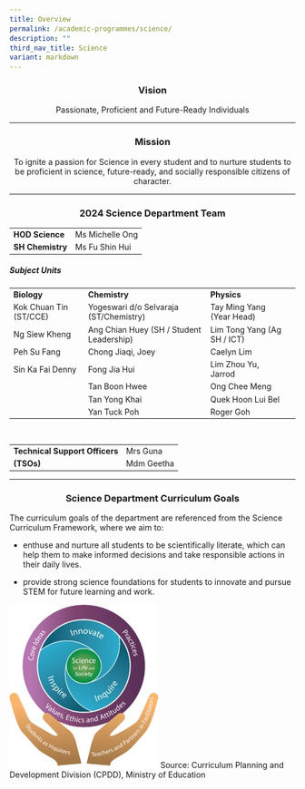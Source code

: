 ```yaml
---
title: Overview
permalink: /academic-programmes/science/
description: ""
third_nav_title: Science
variant: markdown
---
```

### <center>Vision</center>

<center>Passionate, Proficient and Future-Ready Individuals</center>

<hr>

### <center>Mission</center>

<center>To ignite a passion for Science in every student and to nurture students to be proficient in science, future-ready, and socially responsible citizens of character.</center>

<hr>

### <center>2024 Science Department Team</center>


<table>
  <tbody><tr>
    <td><b>HOD Science</b></td>
    <td>Ms Michelle Ong</td>
  </tr>
 <tr>
    <td><b>SH Chemistry</b></td>
    <td>Ms Fu Shin Hui</td>
  </tr>
</tbody></table>

<h5 id="subject-units">Subject Units</h5>

<table>
 <tbody><tr>
    <td><b>Biology</b></td>
    <td><b>Chemistry</b></td>
    <td><b>Physics</b></td>
  </tr>
 <tr>
    <td>Kok Chuan Tin (ST/CCE)</td>
    <td>Yogeswari d/o Selvaraja (ST/Chemistry)</td>
    <td>Tay Ming Yang (Year Head)</td>
  </tr>
<tr>
    <td>Ng Siew Kheng</td>
    <td>Ang Chian Huey (SH / Student Leadership)</td>
	  <td>Lim Tong Yang (Ag SH / ICT)</td>
    
  </tr>
<tr>
    <td>Peh Su Fang</td>
    <td>Chong Jiaqi, Joey</td>
	  <td>Caelyn Lim</td>
	  
    
  </tr>
<tr>
    <td>Sin Ka Fai Denny</td>
    <td>Fong Jia Hui</td>
	  <td>Lim Zhou Yu, Jarrod</td>
    
  </tr>
<tr>
    <td></td>
    <td>Tan Boon Hwee</td>
	  <td>Ong Chee Meng</td>
    
  </tr>
<tr>
    <td></td>
    <td>Tan Yong Khai</td>
  	<td>Quek Hoon Lui Bel</td>
  </tr>
<tr>
    <td></td>
    <td>Yan Tuck Poh</td>
	 <td>Roger Goh</td>
    <td></td>
  </tr>
</tbody></table>

<p><br></p>

<table>
 <tbody><tr>
    <td><b>Technical Support Officers</b></td>
    <td>Mrs Guna</td>
  </tr>
 <tr>
	 <td><b>(TSOs)</b></td>
    <td>Mdm Geetha</td>
  </tr>
</tbody></table>

<hr>

### <center>Science Department Curriculum Goals</center>


The curriculum goals of the department are referenced from the Science Curriculum Framework, where we aim to: 

* enthuse and nurture all students to be scientifically literate, which can help them to make informed decisions and take responsible actions in their daily lives. 

* provide strong science foundations for students to innovate and pursue STEM for future learning and work.

![](/images/Science/sci_dept_pic_1.jpg)
Source: Curriculum Planning and Development Division (CPDD), Ministry of Education






